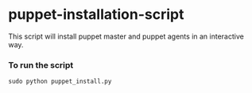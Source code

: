 puppet-installation-script
==========================

This script will install puppet master and puppet agents in an interactive way.


### To run the script

    sudo python puppet_install.py
